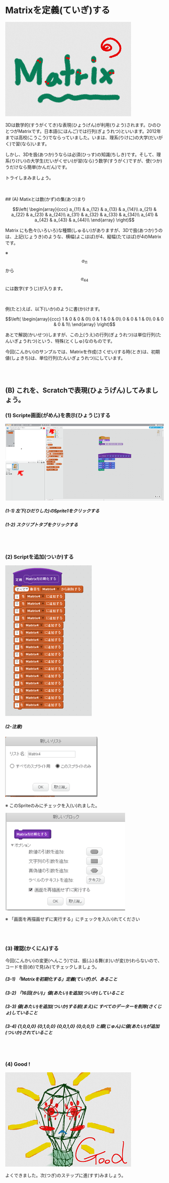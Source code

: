# Matrixを定義(ていぎ)する

![](about.png)

3Dは数学的(すうがくてき)な表現(ひょうげん)が利用(りよう)されます。ひのひとつがMatrixです。日本語(にほんご)では行列(ぎょうれつ)といいます。2012年までは高校(こうこう)でならっていました。いまは、理系(りけに)の大学(だいがく)で習(なら)います。

しかし、3Dを扱(あつか)うならは必須(ひっす)の知識(ちしき)です。そして、理系(りけい)の大学生(だいがくせい)が習(なら)う数学(すうがく)ですが、使(つか)うだけなら簡単(かんだん)です。

トライしまみましょう。


<br>
<br>
## (A) Matixとは数(かず)の集(あつ)まり

$$\left(
  \begin{array}{ccc}
    a_{11} & a_{12} & a_{13} & a_{14}\\
    a_{21} & a_{22} & a_{23} & a_{24}\\
    a_{31} & a_{32} & a_{33} & a_{34}\\
    a_{41} & a_{42} & a_{43} & a_{44}\\
  \end{array}
\right)$$

Matrix にも色々(いろいろ)な種類(しゅるい)がありますが、3Dで扱(あつか)うのは、上記(じょうき)のような、横幅(よこはば)が4、縦幅(たてはば)が4のMatrixです。

※ $$a_{11}$$から$$a_{44}$$ には数字(すうじ)が入ります。

<br>

例(たと)えば、以下(いか)のように書(か)けます。

$$\left(
  \begin{array}{ccc}
    1 & 0 & 0 & 0\\
    0 & 1 & 0 & 0\\
    0 & 0 & 1 & 0\\
    0 & 0 & 0 & 1\\
  \end{array}
\right)$$

あとで解説(かいせつ)しますが、この上(うえ)の行列(ぎょうれつ)は単位行列(たんいぎょうれつ)という、特殊(とくしゅ)なのものです。


今回(こんかい)のサンプルでは、Matrixを作成(さくせい)する時(とき)は、初期値(しょきち)は、単位行列(たんいぎょうれつ)にしています。

<br>
<br>

## (B) これを、Scratchで表現(ひょうげん)してみましょう。
### (1) Scripte画面(がめん)を表示(ひょうじ)する

![](f01.png)

##### (1-1) 左下(ひだりした)のSprite1をクリックする

##### (1-2) スクリプトタブをクリックする


<br>
<br>

### (2) Scriptを追加(ついか)する

![](fs01.png)

##### (2-注意)
![](fs01_opt1.png)

※ このSpriteのみにチェックを入(い)れました。

![](fs01_opt2.png)

※  「画面を再描画せずに実行する」にチェックを入(い)れてください


<br>
<br>

### (3) 確認(かくにん)する

今回(こんかい)の変更(へんこう)では、振(ふ)る舞(ま)いが変(か)わらないので、コードを目(め)で見(み)てチェックしましょう。

##### (3-1) 「Matrixを初期化する」定義(ていぎ)が、あること
##### (3-2) 「16回(かい)」値(あたい)を追加(ついか)していること
##### (3-3) 値(あたい)を追加(ついか)する前(まえ)に すべてのデーターを削除(さくじょ)していること
##### (3-4) {1,0,0,0} {0,1,0,0} {0,0,1,0} {0,0,0,1} と順(じゅん)に値(あたい)が追加(ついか)されていること


<br>
<br>

### (4) Good !

![](../good.png)

よくできました。次(つぎ)のステップに進(すす)みましょう。





